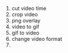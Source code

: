 1. cut video time
2. crop video
3. png overlay
4. video to gif
5. gif to video
6. change video format
7. 